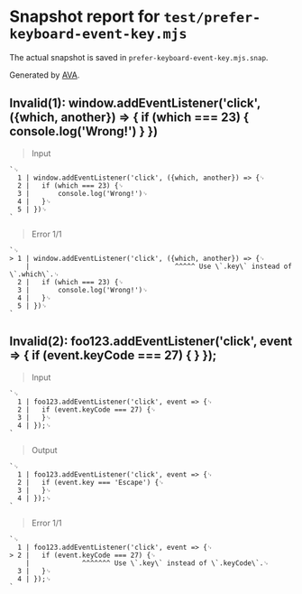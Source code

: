 # Snapshot report for `test/prefer-keyboard-event-key.mjs`

The actual snapshot is saved in `prefer-keyboard-event-key.mjs.snap`.

Generated by [AVA](https://avajs.dev).

## Invalid(1): window.addEventListener('click', ({which, another}) => { if (which === 23) { console.log('Wrong!') } })

> Input

    `␊
      1 | window.addEventListener('click', ({which, another}) => {␊
      2 | 	if (which === 23) {␊
      3 | 		console.log('Wrong!')␊
      4 | 	}␊
      5 | })␊
    `

> Error 1/1

    `␊
    > 1 | window.addEventListener('click', ({which, another}) => {␊
        |                                    ^^^^^ Use \`.key\` instead of \`.which\`.␊
      2 | 	if (which === 23) {␊
      3 | 		console.log('Wrong!')␊
      4 | 	}␊
      5 | })␊
    `

## Invalid(2): foo123.addEventListener('click', event => { if (event.keyCode === 27) { } });

> Input

    `␊
      1 | foo123.addEventListener('click', event => {␊
      2 | 	if (event.keyCode === 27) {␊
      3 | 	}␊
      4 | });␊
    `

> Output

    `␊
      1 | foo123.addEventListener('click', event => {␊
      2 | 	if (event.key === 'Escape') {␊
      3 | 	}␊
      4 | });␊
    `

> Error 1/1

    `␊
      1 | foo123.addEventListener('click', event => {␊
    > 2 | 	if (event.keyCode === 27) {␊
        | 	          ^^^^^^^ Use \`.key\` instead of \`.keyCode\`.␊
      3 | 	}␊
      4 | });␊
    `
